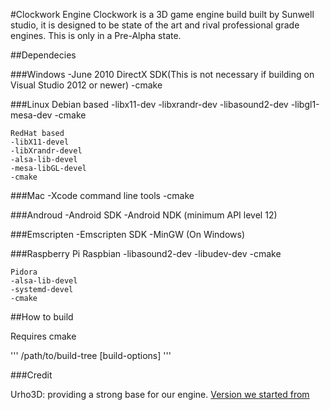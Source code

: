 #Clockwork Engine
 Clockwork is a 3D game engine build built by Sunwell studio, it is designed to be state of the art and rival professional grade engines. This is only in a Pre-Alpha state.

##Dependecies

###Windows
 	-June 2010 DirectX SDK(This is not necessary if building on Visual Studio 2012 or newer)
 	-cmake

###Linux
 	Debian based
 	-libx11-dev
 	-libxrandr-dev
 	-libasound2-dev
 	-libgl1-mesa-dev
 	-cmake

 	RedHat based
 	-libX11-devel
 	-libXrandr-devel
 	-alsa-lib-devel 
 	-mesa-libGL-devel
 	-cmake

###Mac
 	-Xcode command line tools
 	-cmake
 
###Androud
 	-Android SDK
 	-Android NDK (minimum API level 12) 

###Emscripten
 	-Emscripten SDK
 	-MinGW (On Windows)

###Raspberry Pi
 	Raspbian
 	-libasound2-dev
 	-libudev-dev
 	-cmake

 	Pidora
 	-alsa-lib-devel
 	-systemd-devel
 	-cmake

##How to build

Requires cmake

'''
<script-name> /path/to/build-tree [build-options]
'''



###Credit

Urho3D: providing a strong base for our engine. [Version we started from](https://github.com/urho3d/Urho3D/tree/c94bd4310b06e423b4f540e41da269d42fe09a2b)
